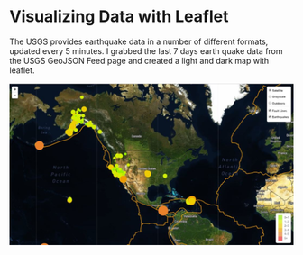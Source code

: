 # Visualizing Data with Leaflet
 

 
The USGS provides earthquake data in a number of different formats, updated every 5 minutes. I grabbed the last 7 days earth quake data from the USGS GeoJSON Feed page and created a light and dark map with leaflet.

 ![dark_map.jpg](Images/dark_map.jpg)

